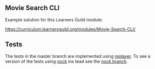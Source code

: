 ## Movie Search CLI

Example solution for this Learners Guild module:

https://curriculum.learnersguild.org/modules/Movie-Search-CLI/

## Tests

The tests in the master branch are implemented using [replayer](https://github.com/aneilbaboo/replayer). To see a version of the tests using [nock](https://github.com/node-nock/nock) ins tead see the [nock branch](https://github.com/bundacia/Movie-Search-CLI/tree/nock).


